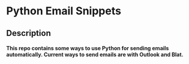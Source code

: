 # Python Email Snippets

## Description

#### This repo contains some ways to use Python for sending emails automatically. Current ways to send emails are with Outlook and Blat. 
